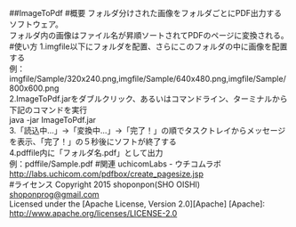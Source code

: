##ImageToPdf
#概要
フォルダ分けされた画像をフォルダごとにPDF出力するソフトウェア。  
フォルダ内の画像はファイル名が昇順ソートされてPDFのページに変換される。
#使い方
1.imgfile以下にフォルダを配置、さらにこのフォルダの中に画像を配置する  
例：imgfile/Sample/320x240.png,imgfile/Sample/640x480.png,imgfile/Sample/800x600.png  
2.ImageToPdf.jarをダブルクリック、あるいはコマンドライン、ターミナルから下記のコマンドを実行  
java -jar ImageToPdf.jar  
3.「読込中…」→「変換中…」→「完了！」の順でタスクトレイからメッセージを表示、「完了！」の５秒後にソフトが終了する  
4.pdffile内に「フォルダ名.pdf」として出力  
例：pdffile/Sample.pdf
#関連
uchicomLabs - ウチコムラボ  
http://labs.uchicom.com/pdfbox/create_pagesize.jsp  
#ライセンス
Copyright 2015 shoponpon(SHO OISHI) <shoponprog@gmail.com>  
Licensed under the [Apache License, Version 2.0][Apache]
[Apache]: http://www.apache.org/licenses/LICENSE-2.0
